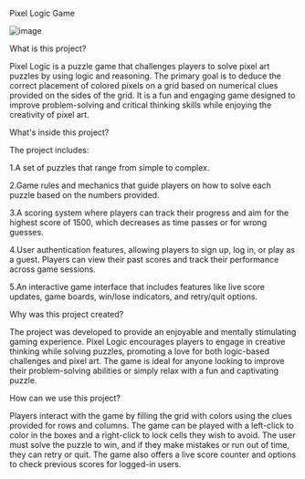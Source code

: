 Pixel Logic Game

![image](https://github.com/user-attachments/assets/1061ae92-813a-4e1a-86ff-adadee2d8e8d)

What is this project? 

Pixel Logic is a puzzle game that challenges players to solve pixel art puzzles by using logic and reasoning. The primary goal is to deduce the correct placement of colored pixels on a grid based on numerical clues provided on the sides of the grid. It is a fun and engaging game designed to improve problem-solving and critical thinking skills while enjoying the creativity of pixel art.

What's inside this project? 

The project includes:

1.A set of puzzles that range from simple to complex.

2.Game rules and mechanics that guide players on how to solve each puzzle based on the numbers provided.

3.A scoring system where players can track their progress and aim for the highest score of 1500, which decreases as time passes or for wrong guesses.

4.User authentication features, allowing players to sign up, log in, or play as a guest. Players can view their past scores and track their performance across game sessions.

5.An interactive game interface that includes features like live score updates, game boards, win/lose indicators, and retry/quit options.

Why was this project created?

The project was developed to provide an enjoyable and mentally stimulating gaming experience. Pixel Logic encourages players to engage in creative thinking while solving puzzles, promoting a love for both logic-based challenges and pixel art. The game is ideal for anyone looking to improve their problem-solving abilities or simply relax with a fun and captivating puzzle.

How can we use this project? 

Players interact with the game by filling the grid with colors using the clues provided for rows and columns. The game can be played with a left-click to color in the boxes and a right-click to lock cells they wish to avoid. The user must solve the puzzle to win, and if they make mistakes or run out of time, they can retry or quit. The game also offers a live score counter and options to check previous scores for logged-in users.

